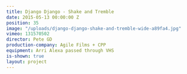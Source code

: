 ```yaml
---
title: Django Django - Shake and Tremble
date: 2015-05-13 00:00:00 Z
position: 35
image: "/uploads/django-django-shake-and-tremble-wide-a89fa4.jpg"
vimeo: 131570502
director: Pete GD
production-company: Agile Films + CPP
equipment: Arri Alexa passed through VHS
is-shown: true
layout: project
---
```



